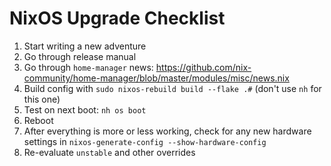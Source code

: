 # NixOS Upgrade Checklist

1. Start writing a new adventure
2. Go through release manual
3. Go through `home-manager` news: https://github.com/nix-community/home-manager/blob/master/modules/misc/news.nix
4. Build config with `sudo nixos-rebuild build --flake .#` (don't use `nh` for this one)
5. Test on next boot: `nh os boot`
6. Reboot
7. After everything is more or less working, check for any new hardware settings in `nixos-generate-config --show-hardware-config`
8. Re-evaluate `unstable` and other overrides
